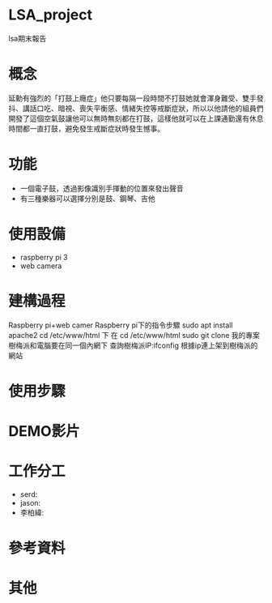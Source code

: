 # LSA_project
lsa期末報告
# 概念
延勳有強烈的「打鼓上癮症」他只要每隔一段時間不打鼓她就會渾身難受、雙手發抖、講話口吃、暗視、喪失平衡感、情緒失控等戒斷症狀，所以以他請他的組員們開發了這個空氣鼓讓他可以無時無刻都在打鼓，這樣他就可以在上課通勤還有休息時間都一直打鼓，避免發生戒斷症狀時發生憾事。
# 功能
- 一個電子鼓，透過影像識別手揮動的位置來發出聲音
- 有三種樂器可以選擇分別是鼓、鋼琴、吉他
# 使用設備
- raspberry pi 3
- web camera
# 建構過程
Raspberry pi+web camer
Raspberry pi下的指令步驟
sudo apt install apache2
cd /etc/www/html 下
在 cd /etc/www/html sudo git clone 我的專案
樹梅派和電腦要在同一個內網下
查詢樹梅派IP:ifconfig
根據ip連上架到樹梅派的網站
# 使用步驟

# DEMO影片

# 工作分工
- serd:
- jason:
- 李柏緯:
# 參考資料

# 其他

